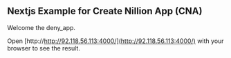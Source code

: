 ## Nextjs Example for Create Nillion App (CNA)

Welcome the deny_app.

Open [http://http://92.118.56.113:4000/](http://92.118.56.113:4000/) with your browser to see the result.
